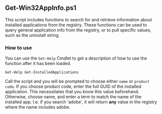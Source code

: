 ## Get-Win32AppInfo.ps1

This script includes functions to search for and retrieve information about installed applications from the registry. These functions can be used to query general application info from the registry, or to pull specific values, such as the uninstall string. 

### How to use

You can use the `Get-Help` Cmdlet to get a description of how to use the function after it has been loaded. 

`Get-Help Get-InstalledApplications`

Call the script and you will be prompted to choose either `name` or `product code`. If you choose product code, enter the full GUID of the installed application. This necessitates that you know this value beforehand. Otherwise, choose name, and enter a term to match the name of the installed app. I.e. if you search 'adobe', it will return **any** value in the registry where the name includes adobe. 